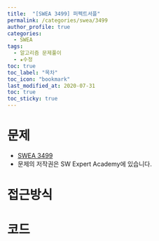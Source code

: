 ```yaml
---
title:  "[SWEA 3499] 퍼펙트셔플"
permalink: /categories/swea/3499
author_profile: true
categories:
  - SWEA
tags:
  - 알고리즘 문제풀이
  - ★수정
toc: true
toc_label: "목차"
toc_icon: "bookmark"
last_modified_at: 2020-07-31
toc: true
toc_sticky: true
---
```

# 문제
* [SWEA 3499]()
* 문제의 저작권은 SW Expert Academy에 있습니다.  

# 접근방식 
 

# 코드  
```java

```